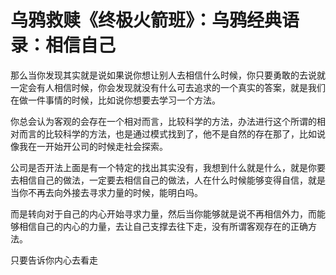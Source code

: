 # 乌鸦救赎《终极火箭班》：乌鸦经典语录：相信自己

那么当你发现其实就是说如果说你想让别人去相信什么时候，你只要勇敢的去说就一定会有人相信时候，你会发现就没有什么可去追求的一个真实的答案，就是我们在做一件事情的时候，比如说你想要去学习一个方法。

你总会认为客观的会存在一个相对而言，比较科学的方法，办法进行这个所谓的相对而言的比较科学的方法，也是通过模式找到了，他不是自然的存在那了，比如说像我在一开始开公司的时候走社会探索。

公司是否开法上面是有一个特定的找出其实没有，我想到什么就是什么，就是你要去相信自己的做法，一定要去相信自己的做法，人在什么时候能够变得自信，就是当你不再去向外接去寻求力量的时候，能明白吗。

而是转向对于自己的内心开始寻求力量，然后当你能够就是说不再相信外力，而能够相信自己的内心的力量，去让自己支撑去往下走，没有所谓客观存在的正确方法。

只要告诉你内心去看走